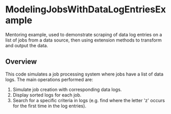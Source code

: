 # ModelingJobsWithDataLogEntriesExample
Mentoring example, used to demonstrate scraping of data log entries on a list of jobs from a data source, then using extension methods to transform and output the data.

## Overview

This code simulates a job processing system where jobs have a list of data logs. The main operations performed are:

1. Simulate job creation with corresponding data logs.
2. Display sorted logs for each job.
3. Search for a specific criteria in logs (e.g. find where the letter 'z' occurs for the first time in the log entries).

